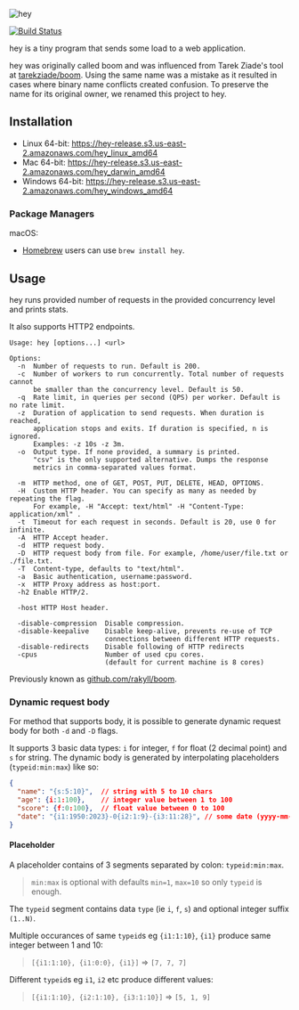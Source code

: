 ![hey](http://i.imgur.com/szzD9q0.png)

[![Build Status](https://travis-ci.org/rakyll/hey.svg?branch=master)](https://travis-ci.org/rakyll/hey)

hey is a tiny program that sends some load to a web application.

hey was originally called boom and was influenced from Tarek Ziade's
tool at [tarekziade/boom](https://github.com/tarekziade/boom). Using the same name was a mistake as it resulted in cases
where binary name conflicts created confusion.
To preserve the name for its original owner, we renamed this project to hey.

## Installation

* Linux 64-bit: https://hey-release.s3.us-east-2.amazonaws.com/hey_linux_amd64
* Mac 64-bit: https://hey-release.s3.us-east-2.amazonaws.com/hey_darwin_amd64
* Windows 64-bit: https://hey-release.s3.us-east-2.amazonaws.com/hey_windows_amd64

### Package Managers

macOS:
-  [Homebrew](https://brew.sh/) users can use `brew install hey`.

## Usage

hey runs provided number of requests in the provided concurrency level and prints stats.

It also supports HTTP2 endpoints.

```
Usage: hey [options...] <url>

Options:
  -n  Number of requests to run. Default is 200.
  -c  Number of workers to run concurrently. Total number of requests cannot
      be smaller than the concurrency level. Default is 50.
  -q  Rate limit, in queries per second (QPS) per worker. Default is no rate limit.
  -z  Duration of application to send requests. When duration is reached,
      application stops and exits. If duration is specified, n is ignored.
      Examples: -z 10s -z 3m.
  -o  Output type. If none provided, a summary is printed.
      "csv" is the only supported alternative. Dumps the response
      metrics in comma-separated values format.

  -m  HTTP method, one of GET, POST, PUT, DELETE, HEAD, OPTIONS.
  -H  Custom HTTP header. You can specify as many as needed by repeating the flag.
      For example, -H "Accept: text/html" -H "Content-Type: application/xml" .
  -t  Timeout for each request in seconds. Default is 20, use 0 for infinite.
  -A  HTTP Accept header.
  -d  HTTP request body.
  -D  HTTP request body from file. For example, /home/user/file.txt or ./file.txt.
  -T  Content-type, defaults to "text/html".
  -a  Basic authentication, username:password.
  -x  HTTP Proxy address as host:port.
  -h2 Enable HTTP/2.

  -host	HTTP Host header.

  -disable-compression  Disable compression.
  -disable-keepalive    Disable keep-alive, prevents re-use of TCP
                        connections between different HTTP requests.
  -disable-redirects    Disable following of HTTP redirects
  -cpus                 Number of used cpu cores.
                        (default for current machine is 8 cores)
```

Previously known as [github.com/rakyll/boom](https://github.com/rakyll/boom).

### Dynamic request body

For method that supports body, it is possible to generate dynamic request body for both `-d` and `-D` flags.

It supports 3 basic data types: `i` for integer, `f` for float (2 decimal point) and `s` for string.
The dynamic body is generated by interpolating placeholders (`typeid:min:max`) like so:

```json
{
  "name": "{s:5:10}",  // string with 5 to 10 chars
  "age": {i:1:100},    // integer value between 1 to 100
  "score": {f:0:100},  // float value between 0 to 100
  "date": "{i1:1950:2023}-0{i2:1:9}-{i3:11:28}", // some date (yyyy-mm-dd)
}
```

#### Placeholder

A placeholder contains of 3 segments separated by colon: `typeid:min:max`.
> `min:max` is optional with defaults `min=1`, `max=10` so only `typeid` is enough.

The `typeid` segment contains data `type` (ie `i`, `f`, `s`) and optional integer suffix `(1..N)`.

Multiple occurances of same `typeid`s eg `{i1:1:10}`, `{i1}` produce same integer between 1 and 10:
> `[{i1:1:10}, {i1:0:0}, {i1}]` => `[7, 7, 7]`

Different `typeid`s eg `i1`, `i2` etc produce different values:
> `[{i1:1:10}, {i2:1:10}, {i3:1:10}]` => `[5, 1, 9]`
